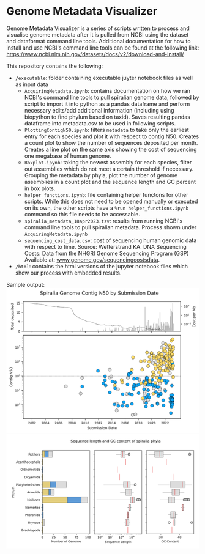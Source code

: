 # Genome Metadata Visualizer
Genome Metadata Visualizer is a series of scripts written to process and visualise genome metadata after it is pulled from NCBI using the dataset and dataformat command line tools. Additional documentation for how to install and use NCBI's command line tools can be found at the following link: https://www.ncbi.nlm.nih.gov/datasets/docs/v2/download-and-install/

This repository contains the following: 

* ```/executable```: folder containing executable juyter notebook files as well as input data
   * ```AcquiringMetadata.ipynb```: contains documentation on how we ran NCBI's command line tools to pull spiralian genome data, followed by script to import it into python as a pandas dataframe and perform necessary edits/add additional information (including using biopython to find phylum based on taxid). Saves resulting pandas dataframe into metadata.csv to be used in following scripts. 
   * ```PlottingContigN50.ipynb```: filters ```metadata``` to take only the earliest entry for each species and plot it with respect to contig N50. Creates a count plot to show the number of sequences deposited per month. Creates a line plot on the same axis showing the cost of sequencing one megabase of human genome. 
   * ```Boxplot.ipynb```: taking the newest assembly for each species, filter out assemblies which do not meet a certain threshold if necessary. Grouping the metadata by phyla, plot the number of genome assemblies in a count plot and the sequence length and GC percent in box plots. 
   * ```helper_functions.ipynb```: file containing helper functons for other scripts. While this does not need to be opened manually or executed on its own, the other scripts have a ```%run helper_functions.ipynb``` command so this file needs to be accessable. 
   * ```spiralia_metadata_18apr2023.tsv```: results from running NCBI's command line tools to pull spiralian metadata. Process shown under ```AcquiringMetadata.ipynb```
   * ```sequencing_cost_data.csv```: cost of sequencing human genomic data with respect to time. Source: Wetterstrand KA. DNA Sequencing Costs: Data from the NHGRI Genome Sequencing Program (GSP) Available at: www.genome.gov/sequencingcostsdata. 
* ```/html```: contains the html versions of the jupyter notebook files which show our process with embedded results. 

Sample output: 
![Contig N50 with respect to earliest assembly submission date](sample_output/Contig_n50_time.png)
![Sequence length and GC content of various spiralian phyla](sample_output/Phylum_counts.png)
